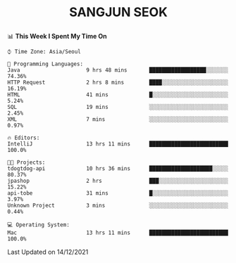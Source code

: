 <h1>
 <p align="center">
   SANGJUN SEOK
 </p>
</h1>

<!--START_SECTION:waka-->
📊 **This Week I Spent My Time On** 

```text
⌚︎ Time Zone: Asia/Seoul

💬 Programming Languages: 
Java                     9 hrs 48 mins       ██████████████████░░░░░░░   74.36% 
HTTP Request             2 hrs 8 mins        ████░░░░░░░░░░░░░░░░░░░░░   16.19% 
HTML                     41 mins             █░░░░░░░░░░░░░░░░░░░░░░░░   5.24% 
SQL                      19 mins             ░░░░░░░░░░░░░░░░░░░░░░░░░   2.45% 
XML                      7 mins              ░░░░░░░░░░░░░░░░░░░░░░░░░   0.97%

🔥 Editors: 
IntelliJ                 13 hrs 11 mins      █████████████████████████   100.0%

🐱‍💻 Projects: 
tdogtdog-api             10 hrs 36 mins      ████████████████████░░░░░   80.37% 
jpashop                  2 hrs               ███░░░░░░░░░░░░░░░░░░░░░░   15.22% 
api-tobe                 31 mins             █░░░░░░░░░░░░░░░░░░░░░░░░   3.97% 
Unknown Project          3 mins              ░░░░░░░░░░░░░░░░░░░░░░░░░   0.44%

💻 Operating System: 
Mac                      13 hrs 11 mins      █████████████████████████   100.0%

```


 Last Updated on 14/12/2021
<!--END_SECTION:waka-->
